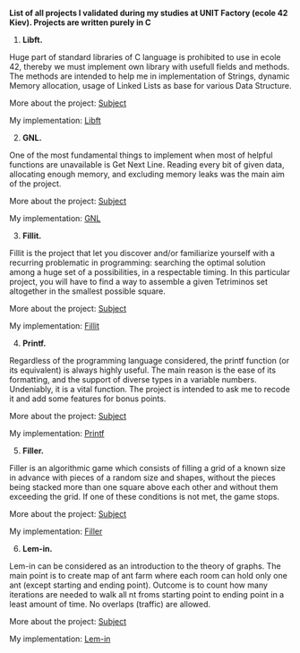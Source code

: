   **List of all projects I validated during my studies at UNIT Factory (ecole 42 Kiev). Projects are written purely in C**
1. **Libft.**

  Huge part of standard libraries of C language is prohibited to use in ecole 42, thereby we must implement own library with   usefull fields and methods. The methods are intended to help me in implementation of Strings, dynamic Memory allocation,     usage of Linked Lists as base for various Data Structure.
  
  More about the project: <a href="https://github.com/sakenism/Unit/blob/master/libft/libft.en.pdf" target="_blank">Subject</a> 
  
  My implementation: <a href="https://github.com/sakenism/Unit/tree/master/libft" target="_blank">Libft</a>
  
2. **GNL.**

  One of the most fundamental things to implement when most of helpful functions are unavailable is Get Next Line.         Reading   every bit of given data, allocating enough memory, and excluding memory leaks was the main aim of the           project.
  
  More about the project: <a href="https://github.com/sakenism/Unit/blob/master/gnl/get_next_line.en.pdf" target="_blank">Subject</a>
  
  My implementation: <a href="https://github.com/sakenism/Unit/tree/master/gnl" target="_blank">GNL</a> 
  
3. **Fillit.**

  Fillit is the project that let you discover and/or familiarize yourself with a recurring problematic in programming:         searching the optimal solution among a huge set of a possibilities, in a respectable timing. In this particular project,
  you will have to find a way to assemble a given Tetriminos set altogether in the smallest possible square.
 
  More about the project: <a href="https://github.com/sakenism/Unit/blob/master/fillit/fillit.en.pdf" target="_blank">Subject</a>
  
  My implementation: <a href="https://github.com/sakenism/Unit/tree/master/fillit" target="_blank">Fillit</a>
  
4. **Printf.**

  Regardless of the programming language considered, the printf function (or its equivalent) is always highly useful. The   main reason is the ease of its formatting, and the support of diverse types in a variable numbers. Undeniably, it is a       vital   function. The project is intended to ask me to recode it and add some features for bonus points.
  
  More about the project: <a href="https://github.com/sakenism/Unit/blob/master/ft_printf/ft_printf.en.pdf" target="_blank">Subject</a>
  
  My implementation: <a href="https://github.com/sakenism/Unit/tree/master/ft_printf" target="_blank">Printf</a>
  
5. **Filler.**

  Filler is an algorithmic game which consists of filling a grid of a known size in advance with pieces of a random size and   shapes, without the pieces being stacked more than one square above each other and without them exceeding the grid. If one   of these conditions is not met, the game stops.
  
  More about the project: <a href="https://github.com/sakenism/Unit/blob/master/filler/filler.en.pdf" target="_blank">Subject</a>
  
  My implementation: <a href="https://github.com/sakenism/Unit/tree/master/filler" target="_blank">Filler</a>
  
6. **Lem-in.**

  Lem-in can be considered as an introduction to the theory of graphs. The main point is to create map of ant farm where each   room can hold only one ant (except starting and ending point). Outcome is to count how many iterations are needed to walk     all nt froms starting point to ending point in a least amount of time. No overlaps (traffic) are allowed.
  
  More about the project: <a href="https://github.com/sakenism/Unit/blob/master/lem_in/lem-in.en.pdf" target="_blank">Subject</a>
  
  My implementation: <a href="https://github.com/sakenism/Unit/tree/master/lem_in" target="_blank">Lem-in</a>
